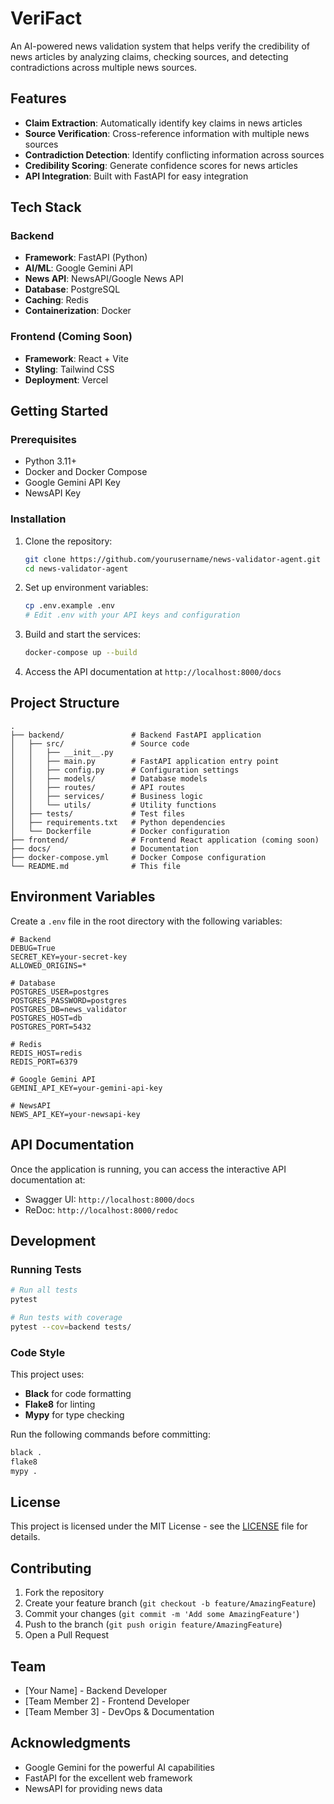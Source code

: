 # VeriFact

An AI-powered news validation system that helps verify the credibility of news articles by analyzing claims, checking sources, and detecting contradictions across multiple news sources.

## Features

- **Claim Extraction**: Automatically identify key claims in news articles
- **Source Verification**: Cross-reference information with multiple news sources
- **Contradiction Detection**: Identify conflicting information across sources
- **Credibility Scoring**: Generate confidence scores for news articles
- **API Integration**: Built with FastAPI for easy integration

## Tech Stack

### Backend
- **Framework**: FastAPI (Python)
- **AI/ML**: Google Gemini API
- **News API**: NewsAPI/Google News API
- **Database**: PostgreSQL
- **Caching**: Redis
- **Containerization**: Docker

### Frontend (Coming Soon)
- **Framework**: React + Vite
- **Styling**: Tailwind CSS
- **Deployment**: Vercel

## Getting Started

### Prerequisites

- Python 3.11+
- Docker and Docker Compose
- Google Gemini API Key
- NewsAPI Key

### Installation

1. Clone the repository:
   ```bash
   git clone https://github.com/yourusername/news-validator-agent.git
   cd news-validator-agent
   ```

2. Set up environment variables:
   ```bash
   cp .env.example .env
   # Edit .env with your API keys and configuration
   ```

3. Build and start the services:
   ```bash
   docker-compose up --build
   ```

4. Access the API documentation at `http://localhost:8000/docs`

## Project Structure

```
.
├── backend/               # Backend FastAPI application
│   ├── src/               # Source code
│   │   ├── __init__.py
│   │   ├── main.py        # FastAPI application entry point
│   │   ├── config.py      # Configuration settings
│   │   ├── models/        # Database models
│   │   ├── routes/        # API routes
│   │   ├── services/      # Business logic
│   │   └── utils/         # Utility functions
│   ├── tests/             # Test files
│   ├── requirements.txt   # Python dependencies
│   └── Dockerfile         # Docker configuration
├── frontend/              # Frontend React application (coming soon)
├── docs/                  # Documentation
├── docker-compose.yml     # Docker Compose configuration
└── README.md              # This file
```

## Environment Variables

Create a `.env` file in the root directory with the following variables:

```env
# Backend
DEBUG=True
SECRET_KEY=your-secret-key
ALLOWED_ORIGINS=*

# Database
POSTGRES_USER=postgres
POSTGRES_PASSWORD=postgres
POSTGRES_DB=news_validator
POSTGRES_HOST=db
POSTGRES_PORT=5432

# Redis
REDIS_HOST=redis
REDIS_PORT=6379

# Google Gemini API
GEMINI_API_KEY=your-gemini-api-key

# NewsAPI
NEWS_API_KEY=your-newsapi-key
```

## API Documentation

Once the application is running, you can access the interactive API documentation at:
- Swagger UI: `http://localhost:8000/docs`
- ReDoc: `http://localhost:8000/redoc`

## Development

### Running Tests

```bash
# Run all tests
pytest

# Run tests with coverage
pytest --cov=backend tests/
```

### Code Style

This project uses:
- **Black** for code formatting
- **Flake8** for linting
- **Mypy** for type checking

Run the following commands before committing:

```bash
black .
flake8
mypy .
```

## License

This project is licensed under the MIT License - see the [LICENSE](LICENSE) file for details.

## Contributing

1. Fork the repository
2. Create your feature branch (`git checkout -b feature/AmazingFeature`)
3. Commit your changes (`git commit -m 'Add some AmazingFeature'`)
4. Push to the branch (`git push origin feature/AmazingFeature`)
5. Open a Pull Request

## Team

- [Your Name] - Backend Developer
- [Team Member 2] - Frontend Developer
- [Team Member 3] - DevOps & Documentation

## Acknowledgments

- Google Gemini for the powerful AI capabilities
- FastAPI for the excellent web framework
- NewsAPI for providing news data

